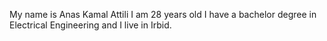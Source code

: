 My name is Anas Kamal Attili I am 28 years old I have a bachelor degree in Electrical Engineering and I live in Irbid.